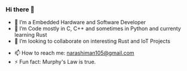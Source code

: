 ### Hi there 👋

<!---![Github stats](https://github-readme-stats.vercel.app/api?username=Narashiman&show_icons=true&count_private=true&include_all_commits=true)
-->
<!---
**Narashiman/Narashiman** is a ✨ _special_ ✨ repository because its `README.md` (this file) appears on your GitHub profile.
-->

- 🔭 I’m a Embedded Hardware and Software Developer
- 🌱 I’m Code mostly in C, C++ and sometimes in Python and currenty learning Rust
- 👯 I’m looking to collaborate on interesting Rust and IoT Projects
<!--- - 💬 Ask me about -->
- 📫 How to reach me: narashiman105@gmail.com
- ⚡ Fun fact: Murphy's Law is true.


